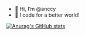 - 👋 Hi, I’m @anccy
- 🌟 I code for a better world!


[![Anurag's GitHub stats](https://github-readme-stats.vercel.app/api?username=anccy&show_icons=true&theme=buefy&hide=contribs)](https://github.com/anuraghazra/github-readme-stats)



<!---
anccy/anccy is a ✨ special ✨ repository because its `README.md` (this file) appears on your GitHub profile.
You can click the Preview link to take a look at your changes.
--->
